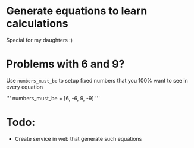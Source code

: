 Generate equations to learn calculations
===

Special for my daughters :)

Problems with 6 and 9?
==

Use `numbers_must_be` to setup fixed numbers that you 100% want to see in every equation

'''
numbers_must_be = [6, -6, 9, -9]
'''

Todo:
=

* Create service in web that generate such equations
